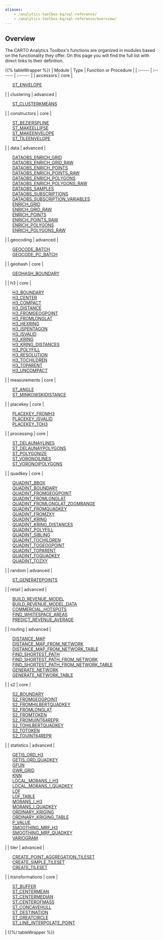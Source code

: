 ```yaml
---
aliases:
    - /analytics-toolbox-bq/sql-reference/
    - /analytics-toolbox-bq/sql-reference/overview/
---
```

## Overview

The CARTO Analytics Toolbox's functions are organized in modules based on the functionality they offer. On this page you will find the full list with direct links to their definition.

{{% tableWrapper %}}
| Module | Type | Function or Procedure |
| :----- | :------ | :------ |
| accessors | core |<ul style="list-style:none"><li><a href="../accessors/#st_envelope">ST_ENVELOPE</a></li></ul>|
| clustering | advanced |<ul style="list-style:none"><li><a href="../clustering/#st_clusterkmeans">ST_CLUSTERKMEANS</a></li></ul>|
| constructors | core |<ul style="list-style:none"><li><a href="../constructors/#st_bezierspline">ST_BEZIERSPLINE</a></li><li><a href="../constructors/#st_makeellipse">ST_MAKEELLIPSE</a></li><li><a href="../constructors/#st_makeenvelope">ST_MAKEENVELOPE</a></li><li><a href="../constructors/#st_tileenvelope">ST_TILEENVELOPE</a></li></ul>|
| data | advanced |<ul style="list-style:none"><li><a href="../data/#dataobs_enrich_grid">DATAOBS_ENRICH_GRID</a></li><li><a href="../data/#dataobs_enrich_grid_raw">DATAOBS_ENRICH_GRID_RAW</a></li><li><a href="../data/#dataobs_enrich_points">DATAOBS_ENRICH_POINTS</a></li><li><a href="../data/#dataobs_enrich_points_raw">DATAOBS_ENRICH_POINTS_RAW</a></li><li><a href="../data/#dataobs_enrich_polygons">DATAOBS_ENRICH_POLYGONS</a></li><li><a href="../data/#dataobs_enrich_polygons_raw">DATAOBS_ENRICH_POLYGONS_RAW</a></li><li><a href="../data/#dataobs_samples">DATAOBS_SAMPLES</a></li><li><a href="../data/#dataobs_subscriptions">DATAOBS_SUBSCRIPTIONS</a></li><li><a href="../data/#dataobs_subscription_variables">DATAOBS_SUBSCRIPTION_VARIABLES</a></li><li><a href="../data/#enrich_grid">ENRICH_GRID</a></li><li><a href="../data/#enrich_grid_raw">ENRICH_GRID_RAW</a></li><li><a href="../data/#enrich_points">ENRICH_POINTS</a></li><li><a href="../data/#enrich_points_raw">ENRICH_POINTS_RAW</a></li><li><a href="../data/#enrich_polygons">ENRICH_POLYGONS</a></li><li><a href="../data/#enrich_polygons_raw">ENRICH_POLYGONS_RAW</a></li></ul>|
| geocoding | advanced |<ul style="list-style:none"><li><a href="../geocoding/#geocode_batch">GEOCODE_BATCH</a></li><li><a href="../geocoding/#geocode_pc_batch">GEOCODE_PC_BATCH</a></li></ul>|
| geohash | core |<ul style="list-style:none"><li><a href="../geohash/#geohash_boundary">GEOHASH_BOUNDARY</a></li></ul>|
| h3 | core |<ul style="list-style:none"><li><a href="../h3/#h3_boundary">H3_BOUNDARY</a></li><li><a href="../h3/#h3_center">H3_CENTER</a></li><li><a href="../h3/#h3_compact">H3_COMPACT</a></li><li><a href="../h3/#h3_distance">H3_DISTANCE</a></li><li><a href="../h3/#h3_fromgeogpoint">H3_FROMGEOGPOINT</a></li><li><a href="../h3/#h3_fromlonglat">H3_FROMLONGLAT</a></li><li><a href="../h3/#h3_hexring">H3_HEXRING</a></li><li><a href="../h3/#h3_ispentagon">H3_ISPENTAGON</a></li><li><a href="../h3/#h3_isvalid">H3_ISVALID</a></li><li><a href="../h3/#h3_kring">H3_KRING</a></li><li><a href="../h3/#h3_kring_distances">H3_KRING_DISTANCES</a></li><li><a href="../h3/#h3_polyfill">H3_POLYFILL</a></li><li><a href="../h3/#h3_resolution">H3_RESOLUTION</a></li><li><a href="../h3/#h3_tochildren">H3_TOCHILDREN</a></li><li><a href="../h3/#h3_toparent">H3_TOPARENT</a></li><li><a href="../h3/#h3_uncompact">H3_UNCOMPACT</a></li></ul>|
| measurements | core |<ul style="list-style:none"><li><a href="../measurements/#st_angle">ST_ANGLE</a></li><li><a href="../measurements/#st_minkowskidistance">ST_MINKOWSKIDISTANCE</a></li></ul>|
| placekey | core |<ul style="list-style:none"><li><a href="../placekey/#placekey_fromh3">PLACEKEY_FROMH3</a></li><li><a href="../placekey/#placekey_isvalid">PLACEKEY_ISVALID</a></li><li><a href="../placekey/#placekey_toh3">PLACEKEY_TOH3</a></li></ul>|
| processing | core |<ul style="list-style:none"><li><a href="../processing/#st_delaunaylines">ST_DELAUNAYLINES</a></li><li><a href="../processing/#st_delaunaypolygons">ST_DELAUNAYPOLYGONS</a></li><li><a href="../processing/#st_polygonize">ST_POLYGONIZE</a></li><li><a href="../processing/#st_voronoilines">ST_VORONOILINES</a></li><li><a href="../processing/#st_voronoipolygons">ST_VORONOIPOLYGONS</a></li></ul>|
| quadkey | core |<ul style="list-style:none"><li><a href="../quadkey/#quadint_bbox">QUADINT_BBOX</a></li><li><a href="../quadkey/#quadint_boundary">QUADINT_BOUNDARY</a></li><li><a href="../quadkey/#quadint_fromgeogpoint">QUADINT_FROMGEOGPOINT</a></li><li><a href="../quadkey/#quadint_fromlonglat">QUADINT_FROMLONGLAT</a></li><li><a href="../quadkey/#quadint_fromlonglat_zoomrange">QUADINT_FROMLONGLAT_ZOOMRANGE</a></li><li><a href="../quadkey/#quadint_fromquadkey">QUADINT_FROMQUADKEY</a></li><li><a href="../quadkey/#quadint_fromzxy">QUADINT_FROMZXY</a></li><li><a href="../quadkey/#quadint_kring">QUADINT_KRING</a></li><li><a href="../quadkey/#quadint_kring_distances">QUADINT_KRING_DISTANCES</a></li><li><a href="../quadkey/#quadint_polyfill">QUADINT_POLYFILL</a></li><li><a href="../quadkey/#quadint_sibling">QUADINT_SIBLING</a></li><li><a href="../quadkey/#quadint_tochildren">QUADINT_TOCHILDREN</a></li><li><a href="../quadkey/#quadint_togeogpoint">QUADINT_TOGEOGPOINT</a></li><li><a href="../quadkey/#quadint_toparent">QUADINT_TOPARENT</a></li><li><a href="../quadkey/#quadint_toquadkey">QUADINT_TOQUADKEY</a></li><li><a href="../quadkey/#quadint_tozxy">QUADINT_TOZXY</a></li></ul>|
| random | advanced |<ul style="list-style:none"><li><a href="../random/#st_generatepoints">ST_GENERATEPOINTS</a></li></ul>|
| retail | advanced |<ul style="list-style:none"><li><a href="../retail/#build_revenue_model">BUILD_REVENUE_MODEL</a></li><li><a href="../retail/#build_revenue_model_data">BUILD_REVENUE_MODEL_DATA</a></li><li><a href="../retail/#commercial_hotspots">COMMERCIAL_HOTSPOTS</a></li><li><a href="../retail/#find_whitespace_areas">FIND_WHITESPACE_AREAS</a></li><li><a href="../retail/#predict_revenue_average">PREDICT_REVENUE_AVERAGE</a></li></ul>|
| routing | advanced |<ul style="list-style:none"><li><a href="../routing/#distance_map">DISTANCE_MAP</a></li><li><a href="../routing/#distance_map_from_network">DISTANCE_MAP_FROM_NETWORK</a></li><li><a href="../routing/#distance_map_from_network_table">DISTANCE_MAP_FROM_NETWORK_TABLE</a></li><li><a href="../routing/#find_shortest_path">FIND_SHORTEST_PATH</a></li><li><a href="../routing/#find_shortest_path_from_network">FIND_SHORTEST_PATH_FROM_NETWORK</a></li><li><a href="../routing/#find_shortest_path_from_network_table">FIND_SHORTEST_PATH_FROM_NETWORK_TABLE</a></li><li><a href="../routing/#generate_network">GENERATE_NETWORK</a></li><li><a href="../routing/#generate_network_table">GENERATE_NETWORK_TABLE</a></li></ul>|
| s2 | core |<ul style="list-style:none"><li><a href="../s2/#s2_boundary">S2_BOUNDARY</a></li><li><a href="../s2/#s2_fromgeogpoint">S2_FROMGEOGPOINT</a></li><li><a href="../s2/#s2_fromhilbertquadkey">S2_FROMHILBERTQUADKEY</a></li><li><a href="../s2/#s2_fromlonglat">S2_FROMLONGLAT</a></li><li><a href="../s2/#s2_fromtoken">S2_FROMTOKEN</a></li><li><a href="../s2/#s2_fromuint64repr">S2_FROMUINT64REPR</a></li><li><a href="../s2/#s2_tohilbertquadkey">S2_TOHILBERTQUADKEY</a></li><li><a href="../s2/#s2_totoken">S2_TOTOKEN</a></li><li><a href="../s2/#s2_touint64repr">S2_TOUINT64REPR</a></li></ul>|
| statistics | advanced |<ul style="list-style:none"><li><a href="../statistics/#getis_ord_h3">GETIS_ORD_H3</a></li><li><a href="../statistics/#getis_ord_quadkey">GETIS_ORD_QUADKEY</a></li><li><a href="../statistics/#gfun">GFUN</a></li><li><a href="../statistics/#gwr_grid">GWR_GRID</a></li><li><a href="../statistics/#knn">KNN</a></li><li><a href="../statistics/#local_morans_i_h3">LOCAL_MORANS_I_H3</a></li><li><a href="../statistics/#local_morans_i_quadkey">LOCAL_MORANS_I_QUADKEY</a></li><li><a href="../statistics/#lof">LOF</a></li><li><a href="../statistics/#lof_table">LOF_TABLE</a></li><li><a href="../statistics/#morans_i_h3">MORANS_I_H3</a></li><li><a href="../statistics/#morans_i_quadkey">MORANS_I_QUADKEY</a></li><li><a href="../statistics/#ordinary_kriging">ORDINARY_KRIGING</a></li><li><a href="../statistics/#ordinary_kriging_table">ORDINARY_KRIGING_TABLE</a></li><li><a href="../statistics/#p_value">P_VALUE</a></li><li><a href="../statistics/#smoothing_mrf_h3">SMOOTHING_MRF_H3</a></li><li><a href="../statistics/#smoothing_mrf_quadkey">SMOOTHING_MRF_QUADKEY</a></li><li><a href="../statistics/#variogram">VARIOGRAM</a></li></ul>|
| tiler | advanced |<ul style="list-style:none"><li><a href="../tiler/#create_point_aggregation_tileset">CREATE_POINT_AGGREGATION_TILESET</a></li><li><a href="../tiler/#create_simple_tileset">CREATE_SIMPLE_TILESET</a></li><li><a href="../tiler/#create_tileset">CREATE_TILESET</a></li></ul>|
| transformations | core |<ul style="list-style:none"><li><a href="../transformations/#st_buffer">ST_BUFFER</a></li><li><a href="../transformations/#st_centermean">ST_CENTERMEAN</a></li><li><a href="../transformations/#st_centermedian">ST_CENTERMEDIAN</a></li><li><a href="../transformations/#st_centerofmass">ST_CENTEROFMASS</a></li><li><a href="../transformations/#st_concavehull">ST_CONCAVEHULL</a></li><li><a href="../transformations/#st_destination">ST_DESTINATION</a></li><li><a href="../transformations/#st_greatcircle">ST_GREATCIRCLE</a></li><li><a href="../transformations/#st_line_interpolate_point">ST_LINE_INTERPOLATE_POINT</a></li></ul>|
{{%/ tableWrapper %}}